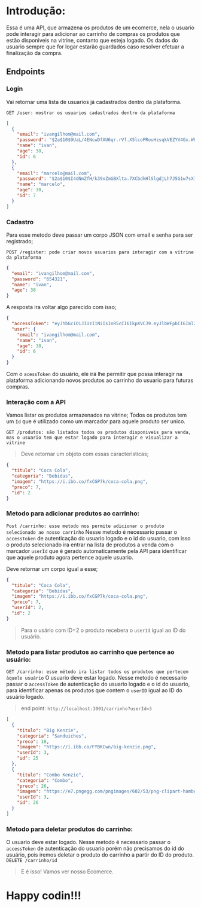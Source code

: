 # Introdução:

Essa é uma API, que armazena os produtos de um ecomerce, nela o usuario pode interagir para adicionar ao carrinho de compras os produtos que estão disponiveis na vitrine, contanto que esteja logado. Os dados do usuario sempre que for logar estarão guardados caso resolver efetuar a finalização da compra.

## Endpoints

### Login

Vai retornar uma lista de usuarios já cadastrados dentro da plataforma.

`GET /user: mostrar os usuarios cadastrados dentro da plataforma`

```json
[
  {
    "email": "ivangilhom@mail.com",
    "password": "$2a$10$9UaL/4ENcwDfAU6qr.rVf.X5lcoPRouHzsqkVEZYV4Gx.W8m7JSIu",
    "name": "ivan",
    "age": 38,
    "id": 6
  },
  {
    "email": "marcelo@mail.com",
    "password": "$2a$10$I4dNmZfH/k39xZmGBXlta.7XCbdkHlSlgdjLh7J5G1w7sX1/XOqNK",
    "name": "marcelo",
    "age": 30,
    "id": 7
  }
]
```

### Cadastro

Para esse metodo deve passar um corpo JSON com email e senha para ser registrado;

`POST /register: pode criar novos usuarios para interagir com a vitrine da plataforma`

```json
{
  "email": "ivangilhom@mail.com",
  "password": "654321",
  "name": "ivan",
  "age": 38
}
```

A resposta ira voltar algo parecido com isso;

```json
{
  "accessToken": "eyJhbGciOiJIUzI1NiIsInR5cCI6IkpXVCJ9.eyJlbWFpbCI6Iml2YW5naWxob21AbWFpbC5jb20iLCJpYXQiOjE2NDI0NDM1MzIsImV4cCI6MTY0MjQ0NzEzMiwic3ViIjoiNiJ9.f4RYeyCJR7cyWFpkNIIspsEhT8BPVpUe-7d677izxfw",
  "user": {
    "email": "ivangilhom@mail.com",
    "name": "ivan",
    "age": 38,
    "id": 6
  }
}
```

Com o `acessToken` do usuário, ele irá lhe permitir que possa interagir na plataforma adicionando novos produtos ao carrinho do usuario para futuras compras.

### Interação com a API

Vamos listar os produtos armazenados na vitrine;
Todos os produtos tem um `Id` que é utilizado como um marcador para aquele produto ser unico.

`GET /produtos: são listados todos os produtos disponiveis para venda, mas o usuario tem que estar logado para interagir e visualizar a vitrine`

> Deve retornar um objeto com essas caracteristicas;

```json
{
  "titulo": "Coca Cola",
  "categoria": "Bebidas",
  "imagem": "https://i.ibb.co/fxCGP7k/coca-cola.png",
  "preco": 7,
  "id": 2
}
```

### Metodo para adicionar produtos ao carrinho:

`Post /carrinho: esse metodo nos permite adicionar o produto selecionado ao nosso carrinho`
Nesse metodo é necessario passar o `accessToken` de autenticação do usuario logado e o id do usuario, com isso o produto selecionado ira entrar na lista de produtos a venda com o marcador `userId` que é gerado automaticamente pela API para identificar que aquele produto agora pertence aquele usuario.

Deve retornar um corpo igual a esse;

```json
{
  "titulo": "Coca Cola",
  "categoria": "Bebidas",
  "imagem": "https://i.ibb.co/fxCGP7k/coca-cola.png",
  "preco": 7,
  "userId": 2,
  "id": 2
}
```

> Para o usário com ID=2 o produto recebera o `userId` igual ao ID do usuário.

### Metodo para listar produtos ao carrinho que pertence ao usuário:

`GET /carrinho: esse método ira listar todos os produtos que pertecem àquele usuário`
O usuario deve estar logado. Nesse metodo é necessario passar o `accessToken` de autenticação do usuario logado e o id do usuario, para identificar apenas os produtos que contem o `userID` igual ao ID do usuário logado.

> end point: `http://localhost:3001/carrinho?userId=3`

```json
[
  {
    "titulo": "Big Kenzie",
    "categoria": "Sanduiches",
    "preco": 18,
    "imagem": "https://i.ibb.co/FYBKCwn/big-kenzie.png",
    "userId": 3,
    "id": 25
  },
  {
    "titulo": "Combo Kenzie",
    "categoria": "Combo",
    "preco": 26,
    "imagem": "https://e7.pngegg.com/pngimages/602/53/png-clipart-hamburger-french-fries-fizzy-drinks-chicken-sandwich-veggie-burger-fried-chicken.png",
    "userId": 3,
    "id": 26
  }
]
```

### Metodo para deletar produtos do carrinho:

O usuario deve estar logado. Nesse metodo é necessario passar o `accessToken` de autenticação do usuario porém não precisamos do id do usuário, pois iremos deletar o produto do carrinho a partir do ID do produto.
`DELETE /carrinho/id`

> E é isso! Vamos ver nosso Ecomerce.

# Happy codin!!!
